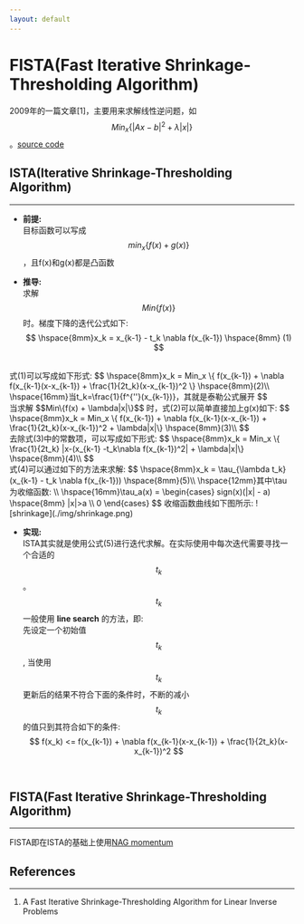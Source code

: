 ```yaml
---
layout: default
---
```


__FISTA(Fast Iterative Shrinkage-Thresholding Algorithm)__
========
2009年的一篇文章[1]，主要用来求解线性逆问题，如$$Min_x\{|Ax-b|^2+\lambda|x|\}$$。[source code](https://github.com/torch/optim/blob/master/fista.lua)


__ISTA(Iterative Shrinkage-Thresholding Algorithm)__
-------    
---      
*  __前提:__     
目标函数可以写成$$min_x\{f(x) + g(x)\}$$，且f(x)和g(x)都是凸函数   
        
*  __推导:__   
求解$$Min\{f(x)\}$$时。梯度下降的迭代公式如下:       
$$
\hspace{8mm}x_k = x_{k-1} - t_k \nabla f(x_{k-1})  \hspace{8mm} (1)
$$       
<br />
式(1)可以写成如下形式:        
$$
\hspace{8mm}x_k = Min_x \{ f(x_{k-1}) + \nabla f(x_{k-1}(x-x_{k-1}) + \frac{1}{2t_k}(x-x_{k-1})^2 \}  \hspace{8mm}(2)\\
\hspace{16mm}当t_k=\frac{1}{f^{''}(x_{k-1})}，其就是泰勒公式展开
$$      
<br />
当求解 $$Min\{f(x) + \lambda|x|\}$$ 时，式(2)可以简单直接加上g(x)如下:        
$$
\hspace{8mm}x_k = Min_x \{ f(x_{k-1}) + \nabla f(x_{k-1}(x-x_{k-1}) + \frac{1}{2t_k}(x-x_{k-1})^2 + \lambda|x|\}  \hspace{8mm}(3)\\
$$  
<br />
去除式(3)中的常数项，可以写成如下形式:    
$$
\hspace{8mm}x_k = Min_x \{ \frac{1}{2t_k} |x-(x_{k-1} -t_k\nabla f(x_{k-1})^2| + \lambda|x|\}  \hspace{8mm}(4)\\
$$    
<br />
式(4)可以通过如下的方法来求解:    
$$
\hspace{8mm}x_k = \tau_{\lambda t_k}(x_{k-1} - t_k \nabla f(x_{k-1}))  \hspace{8mm}(5)\\
\hspace{12mm}其中\tau为收缩函数:      \\
\hspace{16mm}\tau_a(x) = \begin{cases} 
sign(x)(|x| - a) \hspace{8mm} |x|>a \\ 
0
\end{cases}
$$  
收缩函数曲线如下图所示:    
![shrinkage](./img/shrinkage.png)    

*  __实现:__    
ISTA其实就是使用公式(5)进行迭代求解。在实际使用中每次迭代需要寻找一个合适的$$t_k$$。$$t_k$$一般使用 __line search__ 的方法，即:    
先设定一个初始值$$t_k$$, 当使用$$t_k$$更新后的结果不符合下面的条件时，不断的减小$$t_k$$的值只到其符合如下的条件:    
$$
f(x_k) <= f(x_{k-1}) + \nabla f(x_{k-1}(x-x_{k-1}) + \frac{1}{2t_k}(x-x_{k-1})^2
$$    
<br />    

__FISTA(Fast Iterative Shrinkage-Thresholding Algorithm)__
--------    
---    
FISTA即在ISTA的基础上使用[NAG momentum](../neural_network/nn-train-tricks.html#momentum)
<br />     

__References__
---------    
---
    
1. A Fast Iterative Shrinkage-Thresholding Algorithm for Linear Inverse Problems

